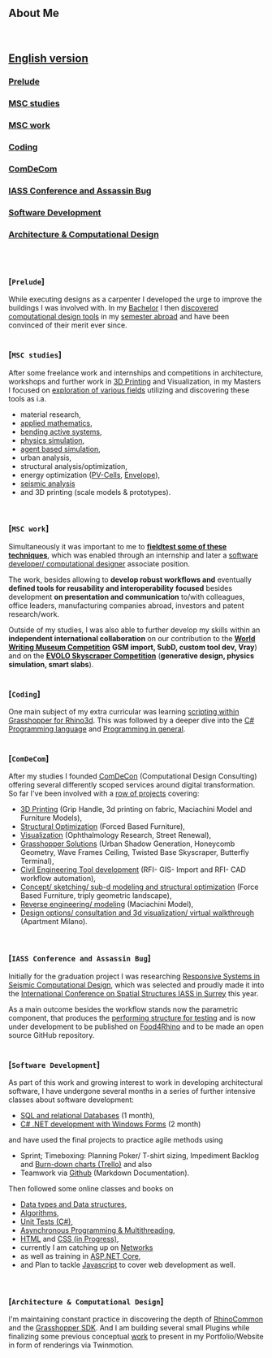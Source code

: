 ## About Me
<br>

## [English version](https://timsdesigns.github.io/)  
### [Prelude](#prelude-1)
### [MSC studies](#msc-studies-1)
### [MSC work](#msc-work-1)
### [Coding](#coding-1)
### [ComDeCom](#comdecom-1)
### [IASS Conference and Assassin Bug](#iass-conference-and-assassin-bug)
### [Software Development](#software-development-1)
### [Architecture & Computational Design](#architecture--computational-design-1)  
<br/>
<br/>

### [`Prelude`]
<p></p>
While executing designs as a carpenter I developed the urge to improve the buildings I was involved with.  
In my <a href="https://issuu.com/home/published/portfolio_tim_fischer__en_">Bachelor</a> I then <a href="https://www.ciee.org/go-abroad/college-study-abroad/programs/germany/berlin/global-architecture-design#academics">discovered computational design tools</a> in my <a href="https://www.archip.eu/">semester abroad</a> and have been convinced of their merit ever since.
<br/>
<br/>

### [`MSC studies`]
<p></p>
After some freelance work and internships and competitions in architecture, workshops and further work in <a href="https://vimeo.com/manage/videos/153258593">3D Printing</a> and Visualization, in my Masters I focused on <a href="https://issuu.com/timfischer45/docs/grasshopper_polimi_p1-17_01">exploration of various fields</a> utilizing and discovering these tools as i.a.
<p></p><ul>
<li> material research,
<li> <a href="https://vimeo.com/219884392">applied mathematics</a>,
<li> <a href="https://issuu.com/timfischer45/docs/extreme_living_-_functional_unit_-_">bending active systems</a>,
<li> <a href="https://vimeo.com/226139359">physics simulation</a>,
<li> <a href="https://vimeo.com/247093054">agent based simulation</a>, 
<li> urban analysis,
<li> structural analysis/optimization,
<li> energy optimization (<a href="https://vimeo.com/manage/videos/257005791">PV-Cells</a>, <a href="https://vimeo.com/manage/videos/257005791">Envelope</a>),
<li> <a href="https://www.youtube.com/watch?v=Zp45P_SOf4U">seismic analysis</a>
<li> and 3D printing (scale models & prototypes).
</ul><br/>

### [`MSC work`]
<p></p>
Simultaneously it was important to me to <a href="https://vimeo.com/236308356"><b>fieldtest some of these techniques</b></a>, which was enabled through an internship and later a <a href="http://www.textilearchitecture.polimi.it/#research">software developer/ computational designer</a> associate position.
<p></p>
The work, besides allowing to <b>develop robust workflows and</b> eventually <b>defined tools for reusability and interoperability</b> <b>focused</b> besides development <b>on presentation and communication</b> to/with colleagues, office leaders, manufacturing companies abroad, investors and patent research/work.
<p></p>
Outside of my studies, I was also able to further develop my skills within an <b>independent international collaboration</b> on our contribution to the <a href="https://www.comdecon.com/world-writing-museum"><b>World Writing Museum Competition</b></a> <b>GSM import, SubD, custom tool dev, Vray</b>) and on the <a href="https://www.evolo.us/category/competition/"><b>EVOLO Skyscraper Competition</b></a> (<b>generative design, physics simulation, smart slabs</b>).
<br/>
<br/>

### [`Coding`]
<p></p>
One main subject of my extra curricular was learning <a href="https://vimeo.com/247048808">scripting within Grasshopper for Rhino3d</a>.  
This was followed by a deeper dive into the <a href="https://www.oreilly.com/learning-paths/learning-path-c/9781491987186/">C# Programming language</a> and <a href="https://cs50.harvard.edu/college/2021/fall/weeks/0/">Programming in general</a>.
<br/>
<br/>

### [`ComDeCom`]
<p></p>
After my studies I founded <a href="https://www.comdecon.com">ComDeCon</a> (Computational Design Consulting) offering several differently scoped services around digital transformation. So far I've been involved with a <a href="https://timsdesigns.wixsite.com/cdconsulting/allprojects">row of projects</a> covering: <ul>
<li> <a href="https://www.comdecon.com/productdesign">3D Printing</a> (Grip Handle, 3d printing on fabric, Maciachini Model and Furniture Models),
<li> <a href="https://www.comdecon.com/furniture">Structural Optimization</a> (Forced Based Furniture),
<li> <a href="https://www.comdecon.com/graphicdesign">Visualization</a> (Ophthalmology Research, Street Renewal),
<li> <a href="https://www.comdecon.com/urbandesign">Grasshopper Solutions</a> (Urban Shadow Generation, Honeycomb Geometry, Wave Frames Ceiling, Twisted Base Skyscraper, Butterfly Terminal),
<li> <a href="https://www.comdecon.com/infrastructuredesign">Civil Engineering Tool development</a> (RFI- GIS- Import and RFI- CAD workflow automation),
<li> <a href="https://vimeo.com/manage/videos/319545166">Concept/ sketching/ sub-d modeling and structural optimization</a> (Force Based Furniture,  triply geometric landscape),
<li> <a href="https://www.comdecon.com/allprojects">Reverse engineering/ modeling</a> (Maciachini Model),
<li> <a href="">Design options/ consultation and 3d visualization/ virtual walkthrough</a> (Apartment Milano).
</ul><br/>

### [`IASS Conference and Assassin Bug`]
<p></p>
Initially for the graduation project I was researching <a href="https://www.livestreamevent.uk/iass2021/wp-content/uploads/sites/25/2021/08/975.pdf">Responsive Systems in Seismic Computational Design</a>, which was selected and proudly made it into the <a href="https://iass-structures.org/">International Conference on Spatial Structures IASS in Surrey</a> this year.  
<p></p>
As a main outcome besides the workflow stands now the parametric component, that produces the <a href="https://www.youtube.com/watch?v=Zp45P_SOf4U">performing structure for testing</a> and is now under development to be published on <a href="https://www.food4rhino.com">Food4Rhino</a> and to be made an open source GitHub repository.
<br/>
<br/>

### [`Software Development`]
<p></p>
As part of this work and growing interest to work in developing architectural software, I have undergone several months in a series of further intensive classes about software development:  <ul>
<li> <a href="https://www.alfatraining.de/gefoerderte-weiterbildung/berlinmitte/stadt/berlin-mitte/kurs/relationale-datenbanken-sql/N/0/0/kombi/relationale-datenbanken-sql/#pos1">SQL and relational Databases</a> (1 month),  
<li> <a href="https://www.alfatraining.de/gefoerderte-weiterbildung/berlinmitte/stadt/berlin-mitte/kurs/visual-cnet/N/0/0/kombi/c-entwickler-in/#pos1">C# .NET development with Windows Forms</a> (2 month)  
</ul><p></p>
and have used the final projects to practice agile methods using <ul>
<li> Sprint; Timeboxing: Planning Poker/ T-shirt sizing, Impediment Backlog and <a href="https://www.burndownfortrello.com/index.php#"> Burn-down charts (Trello)</a> and also
<li> Teamwork via <a href="https://github.com/Computational-Design-Consulting">Github</a> (Markdown Documentation).  
</ul><p></p>
Then followed some online classes and books on <ul>
<li> <a href="https://www.amazon.com/Computer-Science-Distilled-Computational-Problems/dp/0997316020">Data types and Data structures</a>,
<li> <a href="https://www.youtube.com/watch?v=fykrlqbV9wM&list=PL5UjM1xA8Bj8AjiTw2Aeb9yinE4-3j0PT&index=4">Algorithms</a>,
<li> <a href="https://www.youtube.com/watch?v=ub3P8c87cwk">Unit Tests (C#)</a>,
<li> <a href="https://www.youtube.com/watch?v=2moh18sh5p4&t=943s">Asynchronous Programming & Multithreading</a>,
<li> <a href="https://www.w3schools.com/html/default.asp">HTML</a> and <a href="https://www.w3schools.com/css/default.asp">CSS (in Progress)</a>,
<li> currently I am catching up on <a href="https://www.geeksforgeeks.org/computer-network-tutorials/?ref=lbp">Networks</a>
<li> as well as training in <a href="https://www.tutorialsteacher.com/core/first-aspnet-core-application) und [AZURE](https://www.youtube.com/watch?v=zIfxkub7CLY">ASP.NET Core</a>,
<li> and Plan to tackle <a href="https://www.tutorialsteacher.com/javascript">Javascript</a> to cover web development as well.  
</ul><br/>

### [`Architecture & Computational Design`]
<p></p>
I'm maintaining constant practice in discovering the depth of <a href="">RhinoCommon</a> and the <a href="">Grasshopper SDK</a>. And I am building several small Plugins while finalizing some previous conceptual <a href="https://www.comdecon.com/expo-2020">work</a> to present in my Portfolio/Website in form of renderings via Twinmotion.  

